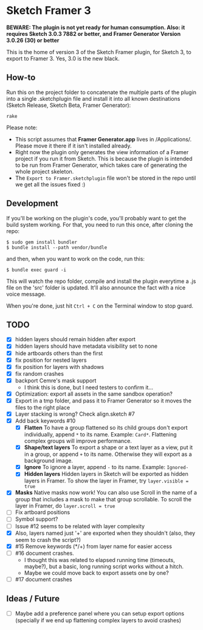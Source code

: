 # Sketch Framer 3

**BEWARE: The plugin is not yet ready for human consumption. Also: it requires Sketch 3.0.3 7882 or better, and Framer Generator Version 3.0.26 (30) or better**

This is the home of version 3 of the Sketch Framer plugin, for Sketch 3, to export to Framer 3. Yes, 3.0 is the new black.

## How-to

Run this on the project folder to concatenate the multiple parts of the plugin into a single .sketchplugin file and install it into all known destinations (Sketch Release, Sketch Beta, Framer Generator):

    rake

Please note:

- This script assumes that **Framer Generator.app** lives in /Applications/. Please move it there if it isn't installed already.
- Right now the plugin only generates the view information of a Framer project if you run it from Sketch. This is because the plugin is intended to be run from Framer Generator, which takes care of generating the whole project skeleton.
- The `Export to Framer.sketchplugin` file won't be stored in the repo until we get all the issues fixed :)


## Development

If you'll be working on the plugin's code, you'll probably want to get the build system working. For that, you need to run this once, after cloning the repo:

    $ sudo gem install bundler
    $ bundle install --path vendor/bundle

and then, when you want to work on the code, run this:

    $ bundle exec guard -i

This will watch the repo folder, compile and install the plugin everytime a .js file on the 'src' folder is updated. It'll also announce the fact with a nice voice message.

When you're done, just hit `Ctrl + C` on the Terminal window to stop guard.


## TODO

- [x] hidden layers should remain hidden after export
- [x] hidden layers should have metadata visibility set to none
- [x] hide artboards others than the first
- [x] fix position for nested layers
- [x] fix position for layers with shadows
- [x] fix random crashes
- [x] backport Cemre's mask support
  - I think this is done, but I need testers to confirm it...
- [x] Optimization: export all assets in the same sandbox operation?
- [x] Export in a tmp folder, and pass it to Framer Generator so it moves the files to the right place
- [x] Layer stacking is wrong? Check align.sketch #7
- [x] Add back keywords #10
  - [x] **Flatten** To have a group flattened so its child groups don't export individually, append `*` to its name. Example: `Card*`. Flattening complex groups will improve performance.
  - [x] **Shape/text layers** To export a shape or a text layer as a view, put it in a group, or append `+` to its name. Otherwise they will export as a background image.
  - [x] **Ignore** To ignore a layer, append `-` to its name. Example: `Ignored-`
  - [x] **Hidden layers** Hidden layers in Sketch will be exported as hidden layers in Framer. To show the layer in Framer, try `layer.visible = true`
- [x] **Masks** Native masks now work! You can also use Scroll in the name of a group that includes a mask to make that group scrollable. To scroll the layer in Framer, do `layer.scroll = true`
- [ ] Fix artboard positions
- [ ] Symbol support?
- [ ] Issue #12 seems to be related with layer complexity
- [x] Also, layers named just '+' are exported when they shouldn't (also, they seem to crash the script?)
- [x] #15 Remove keywords (*/+) from layer name for easier access
- [ ] #16 document crashes.
   - I thought this was related to elapsed running time (timeouts, maybe?), but a basic, long running script works without a hitch.
   - Maybe we could move back to export assets one by one?
- [ ] #17 document crashes

## Ideas / Future

- [ ] Maybe add a preference panel where you can setup export options (specially if we end up flattening complex layers to avoid crashes)